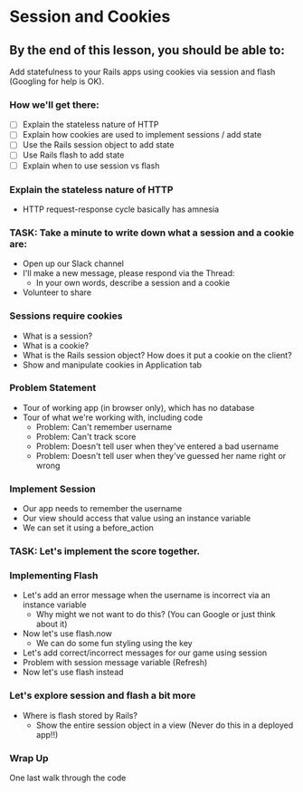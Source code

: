 # Session and Cookies

## By the end of this lesson, you should be able to:
Add statefulness to your Rails apps using cookies via session and flash (Googling for help is OK).

### How we'll get there:
- [ ] Explain the stateless nature of HTTP
- [ ] Explain how cookies are used to implement sessions / add state
- [ ] Use the Rails session object to add state
- [ ] Use Rails flash to add state
- [ ] Explain when to use session vs flash

### Explain the stateless nature of HTTP
* HTTP request-response cycle basically has amnesia

### TASK: Take a minute to write down what a session and a cookie are:
* Open up our Slack channel
* I'll make a new message, please respond via the Thread:
  * In your own words, describe a session and a cookie
* Volunteer to share

### Sessions require cookies
* What is a session?
* What is a cookie?
* What is the Rails session object? How does it put a cookie on the client?
* Show and manipulate cookies in Application tab

### Problem Statement
* Tour of working app (in browser only), which has no database
* Tour of what we're working with, including code
  * Problem: Can't remember username
  * Problem: Can't track score
  * Problem: Doesn't tell user when they've entered a bad username
  * Problem: Doesn't tell user when they've guessed her name right or wrong

### Implement Session
* Our app needs to remember the username
* Our view should access that value using an instance variable
* We can set it using a before_action

### TASK: Let's implement the score together.

### Implementing Flash
* Let's add an error message when the username is incorrect via an instance variable
  * Why might we not want to do this? (You can Google or just think about it)
* Now let's use flash.now
  * We can do some fun styling using the key
* Let's add correct/incorrect messages for our game using session
* Problem with session message variable (Refresh)
* Now let's use flash instead

### Let's explore session and flash a bit more
* Where is flash stored by Rails?
  * Show the entire session object in a view (Never do this in a deployed app!!)

### Wrap Up
One last walk through the code
